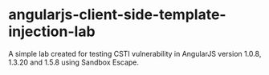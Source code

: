 # angularjs-client-side-template-injection-lab
 A simple lab created for testing CSTI vulnerability in AngularJS version 1.0.8, 1.3.20 and 1.5.8 using Sandbox Escape. 
